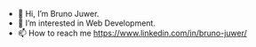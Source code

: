 - 👋 Hi, I’m Bruno Juwer.
- 👀 I’m interested in Web Development.
- 📫 How to reach me https://www.linkedin.com/in/bruno-juwer/

<!---
brunojuwer/brunojuwer is a ✨ special ✨ repository because its `README.md` (this file) appears on your GitHub profile.
You can click the Preview link to take a look at your changes.
--->

